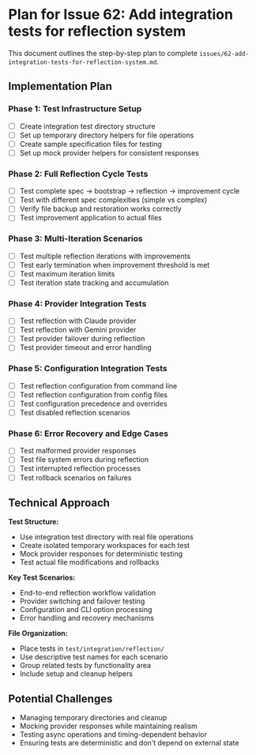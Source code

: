 # Plan for Issue 62: Add integration tests for reflection system

This document outlines the step-by-step plan to complete `issues/62-add-integration-tests-for-reflection-system.md`.

## Implementation Plan

### Phase 1: Test Infrastructure Setup
- [ ] Create integration test directory structure
- [ ] Set up temporary directory helpers for file operations
- [ ] Create sample specification files for testing
- [ ] Set up mock provider helpers for consistent responses

### Phase 2: Full Reflection Cycle Tests
- [ ] Test complete spec → bootstrap → reflection → improvement cycle
- [ ] Test with different spec complexities (simple vs complex)
- [ ] Verify file backup and restoration works correctly
- [ ] Test improvement application to actual files

### Phase 3: Multi-Iteration Scenarios
- [ ] Test multiple reflection iterations with improvements
- [ ] Test early termination when improvement threshold is met
- [ ] Test maximum iteration limits
- [ ] Test iteration state tracking and accumulation

### Phase 4: Provider Integration Tests
- [ ] Test reflection with Claude provider
- [ ] Test reflection with Gemini provider
- [ ] Test provider failover during reflection
- [ ] Test provider timeout and error handling

### Phase 5: Configuration Integration Tests
- [ ] Test reflection configuration from command line
- [ ] Test reflection configuration from config files
- [ ] Test configuration precedence and overrides
- [ ] Test disabled reflection scenarios

### Phase 6: Error Recovery and Edge Cases
- [ ] Test malformed provider responses
- [ ] Test file system errors during reflection
- [ ] Test interrupted reflection processes
- [ ] Test rollback scenarios on failures

## Technical Approach

**Test Structure:**
- Use integration test directory with real file operations
- Create isolated temporary workspaces for each test
- Mock provider responses for deterministic testing
- Test actual file modifications and rollbacks

**Key Test Scenarios:**
- End-to-end reflection workflow validation
- Provider switching and failover testing
- Configuration and CLI option processing
- Error handling and recovery mechanisms

**File Organization:**
- Place tests in `test/integration/reflection/`
- Use descriptive test names for each scenario
- Group related tests by functionality area
- Include setup and cleanup helpers

## Potential Challenges

- Managing temporary directories and cleanup
- Mocking provider responses while maintaining realism
- Testing async operations and timing-dependent behavior
- Ensuring tests are deterministic and don't depend on external state